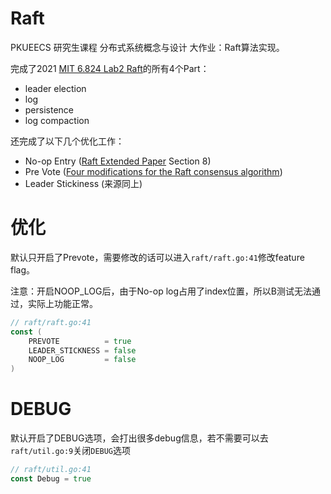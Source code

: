 # Raft

PKUEECS 研究生课程 分布式系统概念与设计 大作业：Raft算法实现。

完成了2021 [MIT 6.824 Lab2 Raft](https://pdos.csail.mit.edu/6.824/labs/lab-raft.html)的所有4个Part：

- leader election
- log
- persistence
- log compaction

还完成了以下几个优化工作：

- No-op Entry ([Raft Extended Paper](https://raft.github.io/raft.pdf) Section 8)
- Pre Vote ([Four modifications for the Raft consensus algorithm](https://www.openlife.cc/sites/default/files/4-modifications-for-Raft-consensus.pdf))
- Leader Stickiness (来源同上)


# 优化

默认只开启了Prevote，需要修改的话可以进入`raft/raft.go:41`修改feature flag。

注意：开启NOOP_LOG后，由于No-op log占用了index位置，所以B测试无法通过，实际上功能正常。

```go
// raft/raft.go:41
const (
	PREVOTE          = true
	LEADER_STICKNESS = false
	NOOP_LOG         = false
)
```

# DEBUG

默认开启了DEBUG选项，会打出很多debug信息，若不需要可以去`raft/util.go:9`关闭`DEBUG`选项

```go
// raft/util.go:41
const Debug = true
```